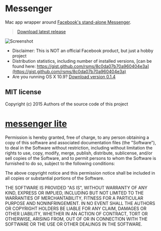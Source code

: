 # Messenger

Mac app wrapper around [Facebook's stand-alone Messenger](https://www.messenger.com/).

> [Download latest release](https://fbmacmessenger.rsms.me/)<br>

![Screenshot](https://fbmacmessenger.rsms.me/screenshot.png)

- Disclaimer: This is NOT an official Facebook product, but just a hobby project
- Distribution statistics, including number of installed versions, [can be found here: https://gist.github.com/rsms/8c0da07b70a960404e3a](https://gist.github.com/rsms/8c0da07b70a960404e3a)
- Are you running OS X 10.9? [Download version 0.1.4](https://fbmacmessenger.rsms.me/dist/Messenger-0.1.4.1440786644-f3436781b1e02ea1.zip)

## MIT license

Copyright (c) 2015 Authors of the source code of this project
# [messenger lite](https://aapks.com/apk/messenger-lite/)
Permission is hereby granted, free of charge, to any person obtaining a copy
of this software and associated documentation files (the "Software"), to deal
in the Software without restriction, including without limitation the rights
to use, copy, modify, merge, publish, distribute, sublicense, and/or sell
copies of the Software, and to permit persons to whom the Software is
furnished to do so, subject to the following conditions:

The above copyright notice and this permission notice shall be included in
all copies or substantial portions of the Software.

THE SOFTWARE IS PROVIDED "AS IS", WITHOUT WARRANTY OF ANY KIND, EXPRESS OR
IMPLIED, INCLUDING BUT NOT LIMITED TO THE WARRANTIES OF MERCHANTABILITY,
FITNESS FOR A PARTICULAR PURPOSE AND NONINFRINGEMENT. IN NO EVENT SHALL THE
AUTHORS OR COPYRIGHT HOLDERS BE LIABLE FOR ANY CLAIM, DAMAGES OR OTHER
LIABILITY, WHETHER IN AN ACTION OF CONTRACT, TORT OR OTHERWISE, ARISING FROM,
OUT OF OR IN CONNECTION WITH THE SOFTWARE OR THE USE OR OTHER DEALINGS IN
THE SOFTWARE.
